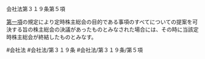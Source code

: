 会社法第３１９条第５項

[第一項](会社法＿＿＿＿第３１９条第１項)の規定により定時株主総会の目的である事項のすべてについての提案を可決する旨の株主総会の決議があったものとみなされた場合には、その時に当該定時株主総会が終結したものとみなす。

#会社法
#会社法/第３１９条
#会社法/第３１９条/第５項

